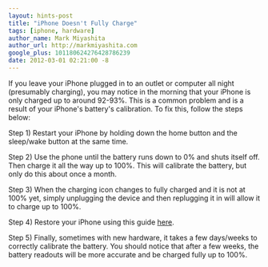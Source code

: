 ```yaml
---
layout: hints-post
title: "iPhone Doesn't Fully Charge"
tags: [iphone, hardware]
author_name: Mark Miyashita
author_url: http://markmiyashita.com
google_plus: 101180624276428786239
date: 2012-03-01 02:21:00 -8
---
```


If you leave your iPhone plugged in to an outlet or computer all night (presumably charging), you may notice in the morning that your iPhone is only charged up to around 92-93%. This is a common problem and is a result of your iPhone's battery's calibration. To fix this, follow the steps below:

Step 1) Restart your iPhone by holding down the home button and the sleep/wake button at the same time.

Step 2) Use the phone until the battery runs down to 0% and shuts itself off. Then charge it all the way up to 100%. This will calibrate the battery, but only do this about once a month.

Step 3) When the charging icon changes to fully charged and it is not at 100% yet, simply unplugging the device and then replugging it in will allow it to charge up to 100%.

Step 4) Restore your iPhone using this guide <a href="/how-to-restore-your-iphone-ipod-touch-or-ipad/">here</a>.

Step 5) Finally, sometimes with new hardware, it takes a few days/weeks to correctly calibrate the battery. You should notice that after a few weeks, the battery readouts will be more accurate and be charged fully up to 100%.